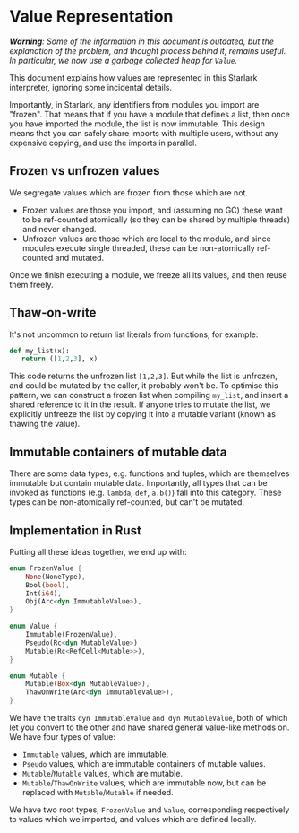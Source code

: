 # Value Representation

_**Warning**: Some of the information in this document is outdated, but the explanation of the problem, and thought process behind it, remains useful. In particular, we now use a garbage collected heap for `Value`._

This document explains how values are represented in this Starlark interpreter, ignoring some incidental details.

Importantly, in Starlark, any identifiers from modules you import are "frozen". That means that if you have a module that defines a list, then once you have imported the module, the list is now immutable. This design means that you can safely share imports with multiple users, without any expensive copying, and use the imports in parallel.

## Frozen vs unfrozen values

We segregate values which are frozen from those which are not.

* Frozen values are those you import, and (assuming no GC) these want to be ref-counted atomically (so they can be shared by multiple threads) and never changed.
* Unfrozen values are those which are local to the module, and since modules execute single threaded, these can be non-atomically ref-counted and mutated.

Once we finish executing a module, we freeze all its values, and then reuse them freely.

## Thaw-on-write

It's not uncommon to return list literals from functions, for example:

```python
def my_list(x):
   return ([1,2,3], x)
```

This code returns the unfrozen list `[1,2,3]`. But while the list is unfrozen, and could be mutated by the caller, it probably won't be. To optimise this pattern, we can construct a frozen list when compiling `my_list`, and insert a shared reference to it in the result. If anyone tries to mutate the list, we explicitly unfreeze the list by copying it into a mutable variant (known as thawing the value).

## Immutable containers of mutable data

There are some data types, e.g. functions and tuples, which are themselves immutable but contain mutable data. Importantly, all types that can be invoked as functions (e.g. `lambda`, `def`, `a.b()`) fall into this category. These types can be non-atomically ref-counted, but can't be mutated.

## Implementation in Rust

Putting all these ideas together, we end up with:

```rust
enum FrozenValue {
    None(NoneType),
    Bool(bool),
    Int(i64),
    Obj(Arc<dyn ImmutableValue>),
}

enum Value {
    Immutable(FrozenValue),
    Pseudo(Rc<dyn MutableValue>)
    Mutable(Rc<RefCell<Mutable>>),
}

enum Mutable {
    Mutable(Box<dyn MutableValue>),
    ThawOnWrite(Arc<dyn ImmutableValue>),
}
```

We have the traits `dyn ImmutableValue` `and dyn MutableValue`, both of which let you convert to the other and have shared general value-like methods on. We have four types of value:

* `Immutable` values, which are immutable.
* `Pseudo` values, which are immutable containers of mutable values.
* `Mutable`/`Mutable` values, which are mutable.
* `Mutable`/`ThawOnWrite` values, which are immutable now, but can be replaced with `Mutable`/`Mutable` if needed.

We have two root types, `FrozenValue` and `Value`, corresponding respectively to values which we imported, and values which are defined locally.
